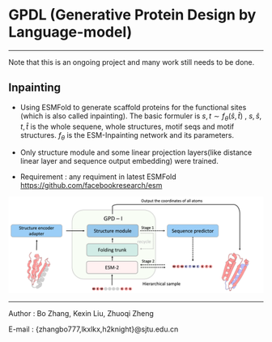 # GPDL (Generative Protein Design by Language-model)
----

Note that this is an ongoing project and many work still needs to be done.

## Inpainting
- Using ESMFold to generate scaffold proteins for the functional sites (which is also called inpainting). The basic formuler is $s,t \sim f_{\theta}(\hat{s},\hat{t})$ , $s,\hat{s},t,\hat{t}$ is the whole sequene, whole structures, motif seqs and motif structures. $f_{\theta}$ is the ESM-Inpainting network and its parameters.

- Only structure module and some linear projection layers(like distance linear layer and sequence output embedding) were trained.

- Requirement : any requiment in latest ESMFold https://github.com/facebookresearch/esm

![GPDL](./img/inpaint.png)

-----
Author : Bo Zhang, Kexin Liu, Zhuoqi Zheng

E-mail : {zhangbo777,lkxlkx,h2knight}@sjtu.edu.cn
